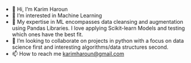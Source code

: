 - 👋 Hi, I’m Karim Haroun
- 👀 I’m interested in Machine Learning
- 🌱 My expertise in ML encompasses data cleansing and augmentation using Pandas Libraries. I love applying Scikit-learn Models and testing which ones have the best fit. 
- 💞️ I’m looking to collaborate on projects in python with a focus on data science first and interesting algorithms/data structures second.
- 📫 How to reach me karimharoun@gmail.com
